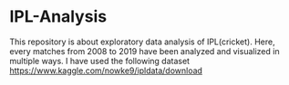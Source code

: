 # IPL-Analysis
This repository is about exploratory data analysis of IPL(cricket). Here, every matches from 2008 to 2019 have been analyzed and visualized in multiple ways. I have used the following dataset https://www.kaggle.com/nowke9/ipldata/download
